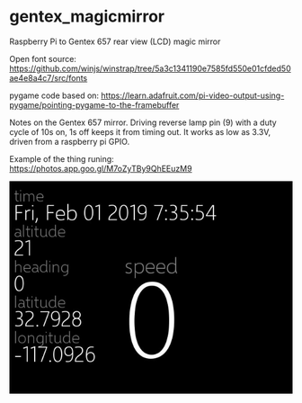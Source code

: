 # gentex_magicmirror
Raspberry Pi to Gentex 657 rear view (LCD) magic mirror 

Open font source:
https://github.com/winjs/winstrap/tree/5a3c1341190e7585fd550e01cfded50ae4e8a4c7/src/fonts 

pygame code based on:
https://learn.adafruit.com/pi-video-output-using-pygame/pointing-pygame-to-the-framebuffer 


Notes on the Gentex 657 mirror.
Driving reverse lamp pin (9) with a duty cycle of 10s on, 1s off keeps it from timing out. It works as low as 3.3V, driven from a raspberry pi GPIO. 

Example of the thing runing: https://photos.app.goo.gl/M7oZyTBy9QhEEuzM9 

![Alt text](assets/screenshots/gps_screen.jpg?raw=true "GPS Screenshot")
